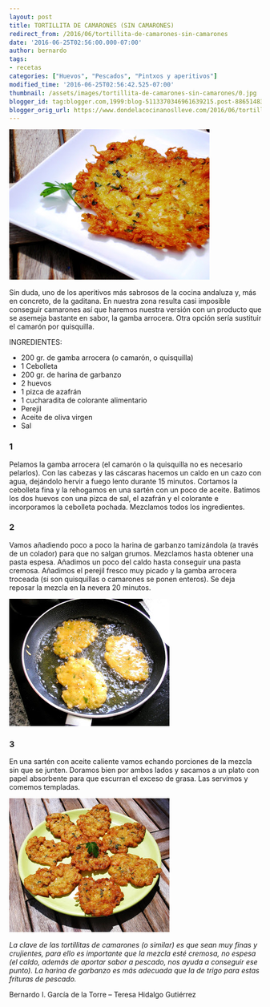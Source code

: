 ```yaml
---
layout: post
title: TORTILLITA DE CAMARONES (SIN CAMARONES)
redirect_from: /2016/06/tortillita-de-camarones-sin-camarones
date: '2016-06-25T02:56:00.000-07:00'
author: bernardo
tags:
- recetas
categories: ["Huevos", "Pescados", "Pintxos y aperitivos"]
modified_time: '2016-06-25T02:56:42.525-07:00'
thumbnail: /assets/images/tortillita-de-camarones-sin-camarones/0.jpg
blogger_id: tag:blogger.com,1999:blog-5113370346961639215.post-8865148314481308222
blogger_orig_url: https://www.dondelacocinanoslleve.com/2016/06/tortillita-de-camarones-sin-camarones.html
---
```


![](/assets/images/tortillita-de-camarones-sin-camarones/0.jpg)

  
Sin duda, uno de los aperitivos más sabrosos de la cocina andaluza y, más en concreto, de la gaditana. En nuestra zona resulta casi imposible conseguir camarones así que haremos nuestra versión con un producto que se asemeja bastante en sabor, la gamba arrocera. Otra opción sería sustituir el camarón por quisquilla.  
  
INGREDIENTES:
* 200 gr. de gamba arrocera (o camarón, o quisquilla)
* 1 Cebolleta
* 200 gr. de harina de garbanzo
* 2 huevos
* 1 pizca de azafrán
* 1 cucharadita de colorante alimentario
* Perejil
* Aceite de oliva virgen
* Sal  

### 1

Pelamos la gamba arrocera (el camarón o la quisquilla no es necesario pelarlos). Con las cabezas y las cáscaras hacemos un caldo en un cazo con agua, dejándolo hervir a fuego lento durante 15 minutos. Cortamos la cebolleta fina y la rehogamos en una sartén con un poco de aceite. Batimos los dos huevos con una pizca de sal, el azafrán y el colorante e incorporamos la cebolleta pochada. Mezclamos todos los ingredientes.  

### 2

Vamos añadiendo poco a poco la harina de garbanzo tamizándola (a través de un colador) para que no salgan grumos. Mezclamos hasta obtener una pasta espesa. Añadimos un poco del caldo hasta conseguir una pasta cremosa. Añadimos el perejil fresco muy picado y la gamba arrocera troceada (si son quisquillas o camarones se ponen enteros). Se deja reposar la mezcla en la nevera 20 minutos.  

![](/assets/images/tortillita-de-camarones-sin-camarones/1.jpg)

  

### 3

En una sartén con aceite caliente vamos echando porciones de la mezcla sin que se junten. Doramos bien por ambos lados y sacamos a un plato con papel absorbente para que escurran el exceso de grasa. Las servimos y comemos templadas.  

![](/assets/images/tortillita-de-camarones-sin-camarones/2.jpg)

  

_La clave de las tortillitas de camarones (o similar) es que sean muy finas y crujientes, para ello es importante que la mezcla esté cremosa, no espesa (el caldo, además de aportar sabor a pescado, nos ayuda a conseguir ese punto). La harina de garbanzo es más adecuada que la de trigo para estas frituras de pescado._  
  
Bernardo I. García de la Torre – Teresa Hidalgo Gutiérrez
